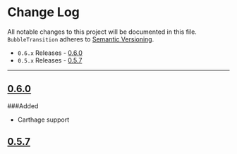 # Change Log
All notable changes to this project will be documented in this file.
`BubbleTransition` adheres to [Semantic Versioning](http://semver.org/).

- `0.6.x` Releases - [0.6.0](#060)
- `0.5.x` Releases - [0.5.7](#057)

---

## [0.6.0](https://github.com/andreamazz/AMWaveTransition/releases/tag/0.6.0)

###Added
- Carthage support  

## [0.5.7](https://github.com/andreamazz/AMWaveTransition/releases/tag/0.5.7)


